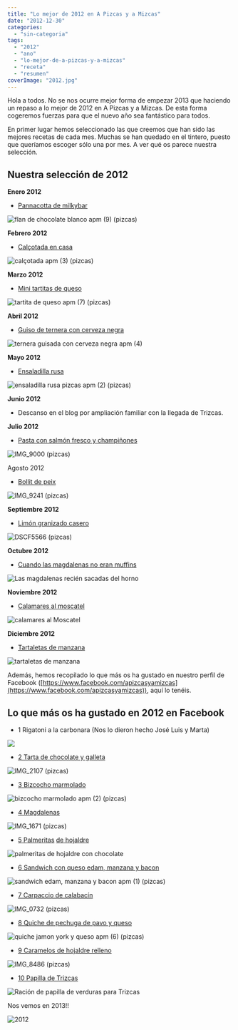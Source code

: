 ```yaml
---
title: "Lo mejor de 2012 en A Pizcas y a Mizcas"
date: "2012-12-30"
categories:
  - "sin-categoria"
tags:
  - "2012"
  - "ano"
  - "lo-mejor-de-a-pizcas-y-a-mizcas"
  - "receta"
  - "resumen"
coverImage: "2012.jpg"
---
```


Hola a todos. No se nos ocurre mejor forma de empezar 2013 que haciendo un repaso a lo mejor de 2012 en A Pizcas y a Mizcas. De esta forma cogeremos fuerzas para que el nuevo año sea fantástico para todos.

En primer lugar hemos seleccionado las que creemos que han sido las mejores recetas de cada mes. Muchas se han quedado en el tintero, puesto que queríamos escoger sólo una por mes. A ver qué os parece nuestra selección.

## Nuestra selección de 2012

**Enero 2012**

- [Pannacotta de milkybar](/pannacotta-de-milkybar/ "Pannacotta de milkybar")

![flan de chocolate blanco apm (9) (pizcas)](images/flan-de-chocolate-blanco-apm-9-pizcas.jpg)

**Febrero 2012**

- [Calçotada en casa](/calcotada-en-casa/ "Calçotada en casa")

![calçotada apm (3) (pizcas)](images/cal%C3%A7otada-apm-3-pizcas.jpg)

**Marzo 2012**

- [Mini tartitas de queso](/mini-tartitas-de-queso/ "Mini tartitas de queso")

![tartita de queso apm (7) (pizcas)](images/tartita-de-queso-apm-7-pizcas.jpg)

**Abril 2012**

- [Guiso de ternera con cerveza negra](/guiso-de-ternera-con-cerveza-negra/ "Guiso de ternera con cerveza negra")

![ternera guisada con cerveza negra apm (4)](images/ternera-guisada-con-cerveza-negra-apm-4.jpg)

**Mayo 2012**

- [Ensaladilla rusa](/ensaladilla-rusa-pizcas-3/ "Ensaladilla rusa Pizcas")

![ensaladilla rusa pizcas apm (2) (pizcas)](images/ensaladilla-rusa-pizcas-apm-2-pizcas.jpg)

**Junio 2012**

- Descanso en el blog por ampliación familiar con la llegada de Trizcas.

**Julio 2012**

- [Pasta con salmón fresco y champiñones](/pasta-con-salmon-fresco-y-champinones/ "Pasta con salmón fresco y champiñones")

![IMG_9000 (pizcas)](images/IMG_9000-pizcas.jpg)

Agosto 2012

- [Bollit de peix](/bollit-de-peix/ "Bollit de peix")

![IMG_9241 (pizcas)](images/IMG_9241-pizcas.jpg)

**Septiembre 2012**

- [Limón granizado casero](/limon-granizado-casero/ "Limón granizado casero")

![DSCF5566 (pizcas)](images/DSCF5566-pizcas.jpg)

**Octubre 2012**

- [Cuando las magdalenas no eran muffins](/cuando-las-magdalenas-no-eran-muffins/ "Cuando las magdalenas no eran muffins")

![Las magdalenas recién sacadas del horno](images/IMG_1588-pizcas.jpg)

**Noviembre 2012**

- [Calamares al moscatel](/calamares-al-moscatel/ "Calamares al Moscatel")

![calamares al Moscatel](images/IMG_2491-pizcas-618x463.jpg)

**Diciembre 2012**

- [Tartaletas de manzana](/tartaletas-de-manzana-apple-pies/)

![tartaletas de manzana](images/IMG_3596-pizcas-618x463.jpg)

Además, hemos recopilado lo que más os ha gustado en nuestro perfil de Facebook ([https://www.facebook.com/apizcasyamizcas](https://www.facebook.com/apizcasyamizcas)), aquí lo tenéis.

## Lo que más os ha gustado en 2012 en Facebook

- 1 Rigatoni a la carbonara (Nos lo dieron hecho José Luis y Marta)

![](images/479748_298965763548533_1605989339_n.jpg)

- [2 Tarta de chocolate y galleta](/tarta-de-chocolate-y-galletas/ "Tarta de chocolate y galletas, el postre preferido de Pizcas")

![IMG_2107 (pizcas)](images/IMG_2107-pizcas-618x463.jpg)

- [3 Bizcocho marmolado](/bizcocho-marmolado/ "Bizcocho marmolado")

![bizcocho marmolado apm (2) (pizcas)](images/bizcocho-marmolado-apm-2-pizcas.jpg)

- [4 Magdalenas](/cuando-las-magdalenas-no-eran-muffins/ "Cuando las magdalenas no eran muffins")

![IMG_1671 (pizcas)](images/IMG_1671-pizcas.jpg)

- [5 Palmeritas](/palmeritas-de-hojaldre-las-de-toda-la-vida/ "Palmeritas de hojaldre, las de toda la vida") [de hojaldre](/palmeritas-de-hojaldre-las-de-toda-la-vida/ "Palmeritas de hojaldre, las de toda la vida")

![palmeritas de hojaldre con chocolate](images/IMG_2888-pizcas.jpg)

- [6 Sandwich con queso edam, manzana y bacon](/sandwich-con-queso-edam-manzana-y-bacon/ "Sandwich con queso edam, manzana y bacon")

![sandwich edam, manzana y bacon apm (1) (pizcas)](images/sandwich-edam-manzana-y-bacon-apm-1-pizcas.jpg)

- [7 Carpaccio de calabacín](/carpaccio-de-calabacin/ "Carpaccio de calabacín")

![IMG_0732 (pizcas)](images/IMG_0732-pizcas.jpg)

- [8 Quiche de pechuga de pavo y queso](/quiche-o-tarta-salada-de-pechuga-de-pavo-y-queso/ "Quiche o tarta salada de pechuga de pavo y queso")

![quiche jamon york y queso apm (6) (pizcas)](images/quiche-jamon-york-y-queso-apm-6-pizcas.jpg)

- [9 Caramelos de hojaldre relleno](/caramelos-de-hojaldre-relleno/ "Caramelos de hojaldre relleno")

![IMG_8486 (pizcas)](images/IMG_8486-pizcas.jpg)

- [10 Papilla de Trizcas](/primera-papilla-de-verduras/ "Papilla de verduras de Trizcas")

![Ración de papilla de verduras para Trizcas](images/IMG_2726-pizcas-618x463.jpg)

Nos vemos en 2013!!

![](images/2012.jpg "2012")
